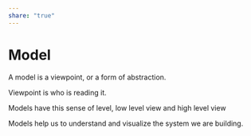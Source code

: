 ```yaml
---  
share: "true"  
---  
```

# Model  
A model is a viewpoint, or a form of abstraction.  
  
Viewpoint is who is reading it.  
  
Models have this sense of level, low level view and high level view  
  
Models help us to understand and visualize the system we are building.   
  
  
